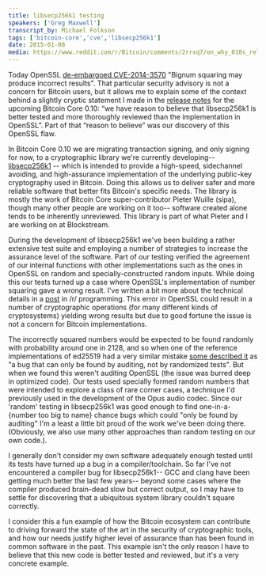 ```yaml
---
title: libsecp256k1 testing
speakers: ['Greg Maxwell']
transcript_by: Michael Folkson
tags: ['bitcoin-core','cve','libsecp256k1']
date: 2015-01-08
media: https://www.reddit.com/r/Bitcoin/comments/2rrxq7/on_why_010s_release_notes_say_we_have_reason_to
---
```

Today OpenSSL [de-embargoed CVE-2014-3570](https://www.openssl.org/news/secadv/20150108.txt) "Bignum squaring may produce incorrect results". That particular security advisory is not a concern for Bitcoin users, but it allows me to explain some of the context behind a slightly cryptic statement I made in the [release notes](https://github.com/bitcoin/bitcoin/blob/master/doc/release-notes/release-notes-0.10.0.md) for the upcoming Bitcoin Core 0.10: “we have reason to believe that libsecp256k1 is better tested and more thoroughly reviewed than the implementation in OpenSSL”. Part of that “reason to believe” was our discovery of this OpenSSL flaw.

In Bitcoin Core 0.10 we are migrating transaction signing, and only signing for now, to a cryptographic library we're currently developing-- [libsecp256k1](https://github.com/bitcoin-core/secp256k1) -- which is intended to provide a high-speed, sidechannel avoiding, and high-assurance implementation of the underlying public-key cryptography used in Bitcoin. Doing this allows us to deliver safer and more reliable software that better fits Bitcoin's specific needs. The library is mostly the work of Bitcoin Core super-contributor Pieter Wuille (sipa), though many other people are working on it too-- software created alone tends to be inherently unreviewed. This library is part of what Pieter and I are working on at Blockstream.

During the development of libsecp256k1 we've been building a rather extensive test suite and employing a number of strategies to increase the assurance level of the software. Part of our testing verified the agreement of our internal functions with other implementations such as the ones in OpenSSL on random and specially-constructed random inputs. While doing this our tests turned up a case where OpenSSL's implementation of number squaring gave a wrong result. I've written a bit more about the technical details in a [post](https://np.reddit.com/r/programming/comments/2rrc64/openssl_security_advisory_new_openssl_releases/cnilq2w/?context=3) in /r/ programming. This error in OpenSSL could result in a number of cryptographic operations (for many different kinds of cryptosystems) yielding wrong results but due to good fortune the issue is not a concern for Bitcoin implementations.

The incorrectly squared numbers would be expected to be found randomly with probability around one in 2128, and so when one of the reference implementations of ed25519 had a very similar mistake [some described it](https://gist.github.com/CodesInChaos/8374632) as "a bug that can only be found by auditing, not by randomized tests". But when we found this weren't auditing OpenSSL (the issue was burred deep in optimized code). Our tests used specially formed random numbers that were intended to explore a class of rare corner cases, a technique I'd previously used in the development of the Opus audio codec. Since our 'random' testing in libsecp256k1 was good enough to find one-in-a-{number too big to name} chance bugs which could "only be found by auditing" I'm a least a little bit proud of the work we've been doing there. (Obviously, we also use many other approaches than random testing on our own code.).

I generally don't consider my own software adequately enough tested until its tests have turned up a bug in a compiler/toolchain. So far I've not encountered a compiler bug for libsecp256k1-- GCC and clang have been getting much better the last few years-- beyond some cases where the compiler produced brain-dead slow but correct output, so I may have to settle for discovering that a ubiquitous system library couldn't square correctly.

I consider this a fun example of how the Bitcoin ecosystem can contribute to driving forward the state of the art in the security of cryptographic tools, and how our needs justify higher level of assurance than has been found in common software in the past. This example isn't the only reason I have to believe that this new code is better tested and reviewed, but it's a very concrete example.

